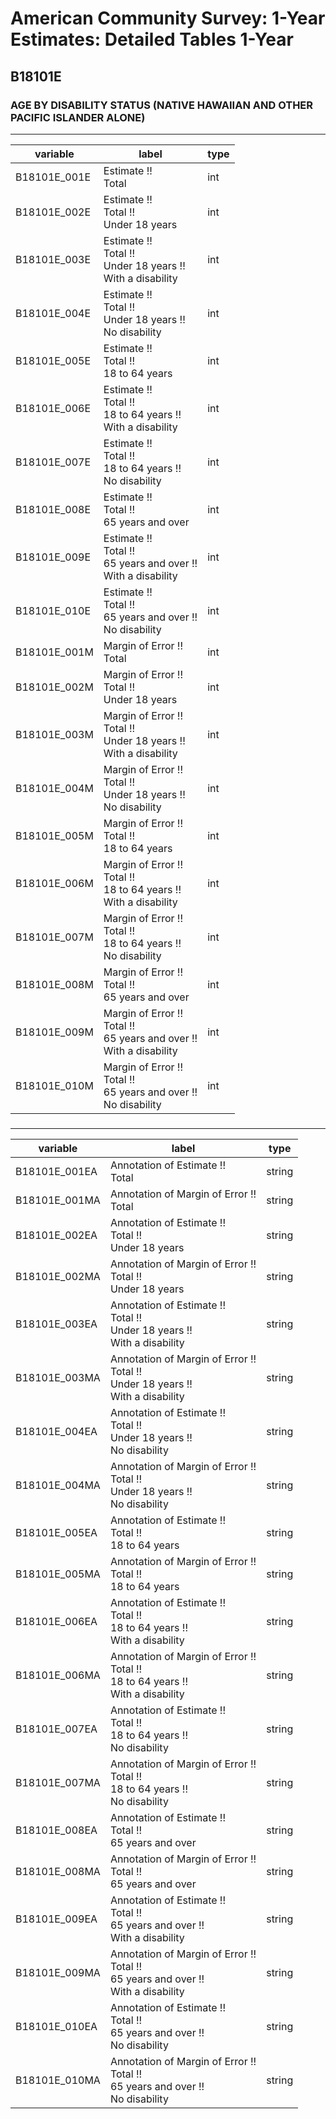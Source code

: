 # American Community Survey: 1-Year Estimates: Detailed Tables 1-Year

## B18101E

### AGE BY DISABILITY STATUS (NATIVE HAWAIIAN AND OTHER PACIFIC ISLANDER ALONE)

___

| variable | label | type |
| ----- | ----- | ----- |
| B18101E_001E | Estimate !!<br>Total | int |
| B18101E_002E | Estimate !!<br>Total !!<br>Under 18 years | int |
| B18101E_003E | Estimate !!<br>Total !!<br>Under 18 years !!<br>With a disability | int |
| B18101E_004E | Estimate !!<br>Total !!<br>Under 18 years !!<br>No disability | int |
| B18101E_005E | Estimate !!<br>Total !!<br>18 to 64 years | int |
| B18101E_006E | Estimate !!<br>Total !!<br>18 to 64 years !!<br>With a disability | int |
| B18101E_007E | Estimate !!<br>Total !!<br>18 to 64 years !!<br>No disability | int |
| B18101E_008E | Estimate !!<br>Total !!<br>65 years and over | int |
| B18101E_009E | Estimate !!<br>Total !!<br>65 years and over !!<br>With a disability | int |
| B18101E_010E | Estimate !!<br>Total !!<br>65 years and over !!<br>No disability | int |
| B18101E_001M | Margin of Error !!<br>Total | int |
| B18101E_002M | Margin of Error !!<br>Total !!<br>Under 18 years | int |
| B18101E_003M | Margin of Error !!<br>Total !!<br>Under 18 years !!<br>With a disability | int |
| B18101E_004M | Margin of Error !!<br>Total !!<br>Under 18 years !!<br>No disability | int |
| B18101E_005M | Margin of Error !!<br>Total !!<br>18 to 64 years | int |
| B18101E_006M | Margin of Error !!<br>Total !!<br>18 to 64 years !!<br>With a disability | int |
| B18101E_007M | Margin of Error !!<br>Total !!<br>18 to 64 years !!<br>No disability | int |
| B18101E_008M | Margin of Error !!<br>Total !!<br>65 years and over | int |
| B18101E_009M | Margin of Error !!<br>Total !!<br>65 years and over !!<br>With a disability | int |
| B18101E_010M | Margin of Error !!<br>Total !!<br>65 years and over !!<br>No disability | int |
### 

___

| variable | label | type |
| ----- | ----- | ----- |
| B18101E_001EA | Annotation of Estimate !!<br>Total | string |
| B18101E_001MA | Annotation of Margin of Error !!<br>Total | string |
| B18101E_002EA | Annotation of Estimate !!<br>Total !!<br>Under 18 years | string |
| B18101E_002MA | Annotation of Margin of Error !!<br>Total !!<br>Under 18 years | string |
| B18101E_003EA | Annotation of Estimate !!<br>Total !!<br>Under 18 years !!<br>With a disability | string |
| B18101E_003MA | Annotation of Margin of Error !!<br>Total !!<br>Under 18 years !!<br>With a disability | string |
| B18101E_004EA | Annotation of Estimate !!<br>Total !!<br>Under 18 years !!<br>No disability | string |
| B18101E_004MA | Annotation of Margin of Error !!<br>Total !!<br>Under 18 years !!<br>No disability | string |
| B18101E_005EA | Annotation of Estimate !!<br>Total !!<br>18 to 64 years | string |
| B18101E_005MA | Annotation of Margin of Error !!<br>Total !!<br>18 to 64 years | string |
| B18101E_006EA | Annotation of Estimate !!<br>Total !!<br>18 to 64 years !!<br>With a disability | string |
| B18101E_006MA | Annotation of Margin of Error !!<br>Total !!<br>18 to 64 years !!<br>With a disability | string |
| B18101E_007EA | Annotation of Estimate !!<br>Total !!<br>18 to 64 years !!<br>No disability | string |
| B18101E_007MA | Annotation of Margin of Error !!<br>Total !!<br>18 to 64 years !!<br>No disability | string |
| B18101E_008EA | Annotation of Estimate !!<br>Total !!<br>65 years and over | string |
| B18101E_008MA | Annotation of Margin of Error !!<br>Total !!<br>65 years and over | string |
| B18101E_009EA | Annotation of Estimate !!<br>Total !!<br>65 years and over !!<br>With a disability | string |
| B18101E_009MA | Annotation of Margin of Error !!<br>Total !!<br>65 years and over !!<br>With a disability | string |
| B18101E_010EA | Annotation of Estimate !!<br>Total !!<br>65 years and over !!<br>No disability | string |
| B18101E_010MA | Annotation of Margin of Error !!<br>Total !!<br>65 years and over !!<br>No disability | string |

